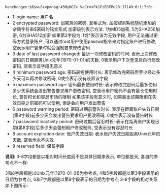 ```shell
hanchengen:$6$vuSxvpmn$gr45MyOGZx VaCrmxPk1FzEDFPu20:17149:0:1:7:0::
```
 
- 1  login name: 用户名
- 2  encrypted password: 加密后的密码, 其格式为: $加密级别$系统随机添加的杂质字符串$密码的铭文形式
  加密级别表示方法: 1为MD5加密, 5为SHA256加密, 6为SHA512加密
  如果第2字段为: !或*表示该为无效字段, 用户无法通过密码方式登录账户, 可以通过root用户使用passwd指令来对指定账户进行修改; 空表示用户登录时就会强制要求修改密码
- 3  date of last password changed: 最近一次修改密码的时间: 表示上次修改密码的日期距离Unix元年(1970-01-01)的天数, 0表示用户下次登录后自行修改密码, 空表示该字段无意义
- 4  minimum password age: 密码最短使用时长: 表示修改完密码后至少经过多少天可以再次修改密码, 0或空表示没有设置该字段
- 5  maximum password age: 密码最长使用时长: 表示修改完密码后最多使用多少天系统会发出警告要求用户更改密码, 空表示用户密码不会有最长使用时长, 警告时长和容忍市场的限制
  如果该字段有意义时, 如果超出该期限但在失效日期之前密码可以使用, 但是会向用户发出警告
- 6  password warning period: 密码过期前警告时长: 表示在距离账户失效日期(第8字段)前多少天会发出警告要求用户更改密码, 0或空表示没有警告时长
- 7  passwoerd inactivity period: 密码过期后容忍时长: 表示在距离账户实现日期(第8字段)后多少天会强制用户修改密码, 空表示没有容忍时长
- 8  account expiration date: 账户失效日期: 表示账户失效日期距离Unix元年的天数, 空表示永不失效
- 9  reserved field: 保留字段

**说明:**
3-8字段都是以相对时间长度而不是具体日期来表示, 单位都是天, 各自的参考点不一样: 

3和8字段都是以Unix元年(1970-01-01)为参考点,
4和5字段都是以第3字段表示的日期为参考点, 
6和7字段都是以第8字段表示的日期为参考点
3-8字段的相对关系如下图所示: